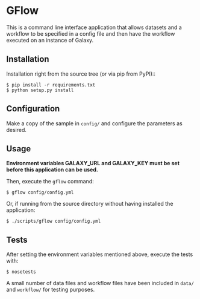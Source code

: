 GFlow
========================

This is a command line interface application that allows datasets and a workflow to be specified in a config file and then have the workflow executed on an instance of Galaxy.

Installation
------------

Installation right from the source tree (or via pip from PyPI)::

    $ pip install -r requirements.txt
    $ python setup.py install

Configuration
-------------

Make a copy of the sample in ``config/`` and configure the parameters as desired.

Usage
-----

**Environment variables GALAXY_URL and GALAXY_KEY must be set before this application can be used.**

Then, execute the ``gflow`` command:

    $ gflow config/config.yml

Or, if running from the source directory without having installed the application:

    $ ./scripts/gflow config/config.yml
    
Tests
-----

After setting the environment variables mentioned above, execute the tests with:

    $ nosetests
    
A small number of data files and workflow files have been included in ``data/`` and ``workflow/`` for testing purposes.

